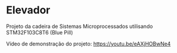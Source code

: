 # Elevador
Projeto da cadeira de Sistemas Microprocessados utilisando STM32F103C8T6 (Blue Pill)

Vídeo de demonstração do projeto:
https://youtu.be/eAXjHOBwNe4
